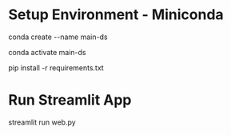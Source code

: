 # Setup Environment - Miniconda
conda create --name main-ds

conda activate main-ds

pip install -r requirements.txt

# Run Streamlit App
streamlit run web.py
